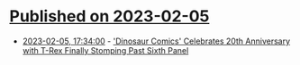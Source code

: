 # [Published on 2023-02-05](index.md)

* [2023-02-05, 17:34:00](https://entertainment.slashdot.org/story/23/02/04/0252259/dinosaur-comics-celebrates-20th-anniversary-with-t-rex-finally-stomping-past-sixth-panel?utm_source=rss1.0mainlinkanon&utm_medium=feed) - ['Dinosaur Comics' Celebrates 20th Anniversary with T-Rex Finally Stomping Past Sixth Panel](https://entertainment.slashdot.org/story/23/02/04/0252259/dinosaur-comics-celebrates-20th-anniversary-with-t-rex-finally-stomping-past-sixth-panel?utm_source=rss1.0mainlinkanon&utm_medium=feed)
